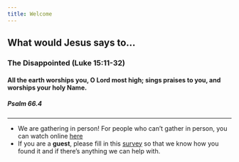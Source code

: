 ```yaml
---
title: Welcome
---
```


## What would Jesus says to...
### The Disappointed (Luke 15:11-32)

#### All the earth worships you, O Lord most high; sings praises to you, and worships your holy Name. 
##### Psalm 66.4

---
- We are gathering in person! For people who can’t gather in person, you can watch online [here](https://stgeorgeshurstville.org.au/sunday-english-online)
- If you are a **guest**, please fill in this [survey](https://tinyurl.com/SGHACsurvey) so that we know how you found it and if there’s anything we can help with.
